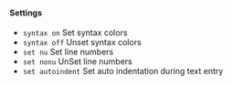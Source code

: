 #### Settings

- `syntax on`          Set syntax colors
- `syntax off`         Unset syntax colors 
- `set nu`             Set line numbers 
- `set nonu`           UnSet line numbers  
- `set autoindent`     Set auto indentation during text entry 
